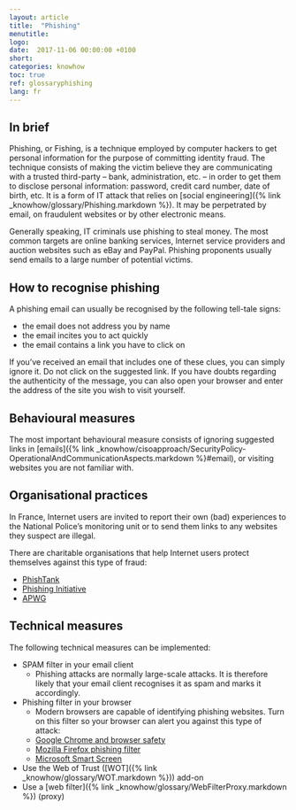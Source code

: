 ```yaml
---
layout: article
title:  "Phishing"
menutitle:
logo:
date:  2017-11-06 00:00:00 +0100
short:
categories: knowhow
toc: true
ref: glossaryphishing
lang: fr
---
```

## In brief
Phishing, or Fishing, is a technique employed by computer hackers to get personal information for the purpose of committing identity fraud. The technique consists of making the victim believe they are communicating with a trusted third-party – bank, administration, etc. – in order to get them to disclose personal information: password, credit card number, date of birth, etc. It is a form of IT attack that relies on [social engineering]({% link _knowhow/glossary/Phishing.markdown %}). It may be perpetrated by email, on fraudulent websites or by other electronic means.

Generally speaking, IT criminals use phishing to steal money. The most common targets are online banking services, Internet service providers and auction websites such as eBay and PayPal. Phishing proponents usually send emails to a large number of potential victims.

## How to recognise phishing
A phishing email can usually be recognised by the following tell-tale signs:

* the email does not address you by name
* the email incites you to act quickly
* the email contains a link you have to click on

If you’ve received an email that includes one of these clues, you can simply ignore it. Do not click on the suggested link. If you have doubts regarding the authenticity of the message, you can also open your browser and enter the address of the site you wish to visit yourself.

## Behavioural measures
The most important behavioural measure consists of ignoring suggested links in [emails]({% link _knowhow/cisoapproach/SecurityPolicy-OperationalAndCommunicationAspects.markdown %}#email), or visiting websites you are not familiar with.

## Organisational practices
In France, Internet users are invited to report their own (bad) experiences to the National Police’s monitoring unit or to send them links to any websites they suspect are illegal.

There are charitable organisations that help Internet users protect themselves against this type of fraud:

* [PhishTank](https://www.phishtank.com)
* [Phishing Initiative](https://phishing-initiative.fr/contrib)
* [APWG](https://apwg.org)

## Technical measures
The following technical measures can be implemented:

* SPAM filter in your email client
  * Phishing attacks are normally large-scale attacks. It is therefore likely that your email client recognises it as spam and marks it accordingly.
* Phishing filter in your browser
  * Modern browsers are capable of identifying phishing websites. Turn on this filter so your browser can alert you against this type of attack:
  * [Google Chrome and browser safety](https://support.google.com/chrome/answer/114836?hl=fr&ref_topic=7437824)
  * [Mozilla Firefox phishing filter](https://support.mozilla.org/en-US/kb/how-does-phishing-and-malware-protection-work)
  * [Microsoft Smart Screen](https://www.microsoft.com/en-us/security/default.aspx)
* Use the Web of Trust ([WOT]({% link _knowhow/glossary/WOT.markdown %})) add-on
* Use a [web filter]({% link _knowhow/glossary/WebFilterProxy.markdown %}) (proxy)
